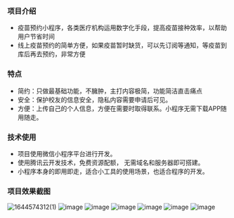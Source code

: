 
### 项目介绍

- 疫苗预约小程序，各类医疗机构运用数字化手段，提高疫苗接种效率，以帮助用户节省时间
- 线上疫苗预约的简单方便，如果疫苗暂时缺货，可以先订阅等通知，等疫苗到库后再去预约，非常方便



### 特点
 
- 简约：只做最基础功能，不臃肿，主打内容极简，功能简洁直击痛点
- 安全：保护校友的信息安全，隐私内容需要申请后可见。
- 方便：上传自己的个人信息，方便在需要时取得联系。小程序无需下载APP随用随走。


### 技术使用

- 项目使用微信小程序平台进行开发。
- 使用腾讯云开发技术，免费资源配额， 无需域名和服务器即可搭建。
- 小程序本身的即用即走，适合小工具的使用场景，也适合程序的开发。

### 项目效果截图
 ![1644574312(1)](https://user-images.githubusercontent.com/99316173/153573558-46ac4f6f-d266-477c-8ab4-727220b923b2.png)
![image](https://user-images.githubusercontent.com/99316173/153573614-311d67f7-c489-4939-8005-b2e488a53911.png)
![image](https://user-images.githubusercontent.com/99316173/153573625-7a13c1e2-241c-4b81-b330-940d6b8b1a3e.png)
![image](https://user-images.githubusercontent.com/99316173/153573639-6d6613fc-50a2-4796-a3dd-30bd48d8287a.png)
![image](https://user-images.githubusercontent.com/99316173/153573650-dd4dee01-3042-483e-9cab-0515179d3858.png)
![image](https://user-images.githubusercontent.com/99316173/153573657-e12758cb-23d1-42f2-88d8-debc7f03ccb0.png)
![image](https://user-images.githubusercontent.com/99316173/153573668-cdbfb370-db37-4757-a2c0-8d5850617e8a.png)
